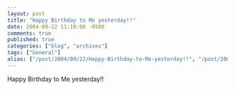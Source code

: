 ```yaml
---
layout: post
title: "Happy Birthday to Me yesterday!!"
date: 2004-09-22 11:19:00 -0500
comments: true
published: true
categories: ["blog", "archives"]
tags: ["General"]
alias: ["/post/2004/09/22/Happy-Birthday-to-Me-yesterday!!", "/post/2004/09/22/happy-birthday-to-me-yesterday!!"]
---
```

<!-- more -->
Happy Birthday to Me yesterday!!
